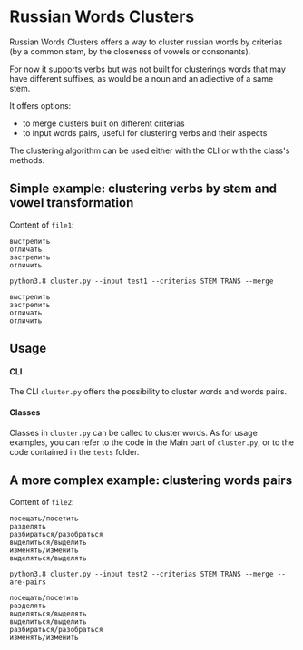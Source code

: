 # Russian Words Clusters

Russian Words Clusters offers a way to cluster russian words by criterias (by a common stem, by the closeness of vowels or consonants).

For now it supports verbs but was not built for clusterings words that may have different suffixes, as would be a noun and an adjective of a same stem.

It offers options:
  - to merge clusters built on different criterias
  - to input words pairs, useful for clustering verbs and their aspects

The clustering algorithm can be used either with the CLI or with the class's methods.

## Simple example: clustering verbs by stem and vowel transformation

Content of `file1`:
```
выстрелить
отличать
застрелить
отличить
```

`python3.8 cluster.py --input test1 --criterias STEM TRANS --merge`
```
выстрелить
застрелить
отличать
отличить
```

## Usage

#### CLI
The CLI `cluster.py` offers the possibility to cluster words and words pairs.

#### Classes
Classes in `cluster.py` can be called to cluster words. As for usage examples, you can refer to the code in the Main part of `cluster.py`, or to the code contained in the `tests` folder.


## A more complex example: clustering words pairs

Content of `file2`:
```
посещать/посетить
разделять
разбираться/разобраться
выделиться/выделить
изменять/изменить
выделяться/выделять
```

`python3.8 cluster.py --input test2 --criterias STEM TRANS --merge --are-pairs`
```
посещать/посетить
разделять
выделяться/выделять
выделиться/выделить
разбираться/разобраться
изменять/изменить
```
